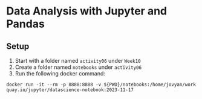 # Data Analysis with Jupyter and Pandas

## Setup
1. Start with a folder named `activity06` under `Week10`
2. Create a folder named `notebooks` under `activity06`
3. Run the following docker command:

```
docker run -it --rm -p 8888:8888 -v ${PWD}/notebooks:/home/jovyan/work quay.io/jupyter/datascience-notebook:2023-11-17
```
